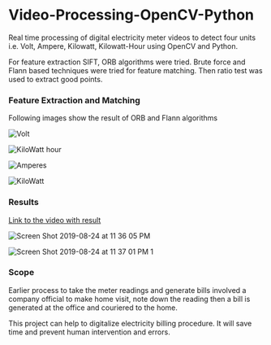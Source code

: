 # Video-Processing-OpenCV-Python
Real time processing of digital electricity meter videos to detect four units i.e. Volt, Ampere, Kilowatt, Kilowatt-Hour using OpenCV and Python.

For feature extraction SIFT, ORB algorithms were tried. Brute force and Flann based techniques were tried for feature matching. Then ratio test was used to extract good points. 

### Feature Extraction and Matching 
Following images show the result of ORB and Flann algorithms

![Volt](https://user-images.githubusercontent.com/39693183/63647974-5d644000-c746-11e9-8c9b-466bd1e038f8.png)


![KiloWatt hour](https://user-images.githubusercontent.com/39693183/63647975-5fc69a00-c746-11e9-921e-93ff605a3cd2.png)


![Amperes](https://user-images.githubusercontent.com/39693183/63647976-62c18a80-c746-11e9-82bc-79d141bc6a5d.png)


![KiloWatt](https://user-images.githubusercontent.com/39693183/63647979-69500200-c746-11e9-9bc9-c375c56985b0.png)

### Results

[Link to the video with result](https://drive.google.com/open?id=1FaaPnWijvFikdoWgZjdGRic1jOd0Oh58)


![Screen Shot 2019-08-24 at 11 36 05 PM](https://user-images.githubusercontent.com/39693183/63641233-80e8a580-c6c8-11e9-92e4-3580cedd3f7b.png)


![Screen Shot 2019-08-24 at 11 37 01 PM 1](https://user-images.githubusercontent.com/39693183/63641234-81813c00-c6c8-11e9-990e-8c545bb14029.png)


### Scope

Earlier process to take the meter readings and generate bills involved a company official to make home visit, note down the reading then a bill is generated at the office and couriered to the home.

This project can help to digitalize electricity billing procedure. It will  save time and prevent human intervention and errors. 


